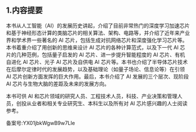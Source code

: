 ## 1.内容提要
本书从人工智能（AI）的发展历史讲起，介绍了目前非常热门的深度学习加速芯片和基于神经形态计算的类脑芯片的相关算法、架构、电路等，并介绍了近年来产业界和学术界一些著名的 AI 芯片，包括生成对抗网络芯片和深度强化学习芯片等。本书着重介绍了用创新的思维来设计 AI 芯片的各种计算范式，以及下一代 AI 芯片的几种范例，包括量子启发的 AI 芯片、进一步提升智能程度的 AI 芯片、有机自进化 AI 芯片、光子 AI 芯片及自供电 AI 芯片等。本书也介绍了半导体芯片技术在后摩尔定律时代的发展趋势，以及基础理论（如量子场论、信息论等）在引领 AI 芯片创新方面发挥的巨大作用。最后，本书介绍了 AI 发展的三个层次、现阶段 AI 芯片与生物大脑的差距及未来的发展方向。 


本书可供 AI 和芯片领域的研究人员、工程技术人员，科技、产业决策和管理人员，创投从业者和相关专业研究生、本科生以及所有对 AI 芯片感兴趣的人士阅读参考。 


备案号:YX01jbkWgwB9w7Lle

